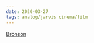 ```yaml
---
date: 2020-03-27
tags: analog/jarvis cinema/film
---
```

[Bronson](https://www.imdb.com/title/tt1172570/ "Bronson on IMDb")